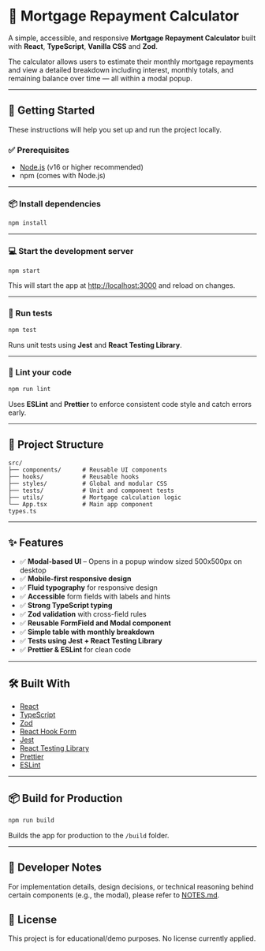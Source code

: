 # 🏡 Mortgage Repayment Calculator

A simple, accessible, and responsive **Mortgage Repayment Calculator** built with **React**, **TypeScript**, **Vanilla CSS** and **Zod**.

The calculator allows users to estimate their monthly mortgage repayments and view a detailed breakdown including interest, monthly totals, and remaining balance over time — all within a modal popup.

---

## 🚀 Getting Started

These instructions will help you set up and run the project locally.

### ✅ Prerequisites

- [Node.js](https://nodejs.org/) (v16 or higher recommended)
- npm (comes with Node.js)

---

### 📦 Install dependencies

```bash
npm install
```

---

### 💻 Start the development server

```bash
npm start
```

This will start the app at [http://localhost:3000](http://localhost:3000) and reload on changes.

---

### 🧪 Run tests

```bash
npm test
```

Runs unit tests using **Jest** and **React Testing Library**.

---

### 🧹 Lint your code

```bash
npm run lint
```

Uses **ESLint** and **Prettier** to enforce consistent code style and catch errors early.

---

## 📁 Project Structure

```
src/
├── components/      # Reusable UI components
├── hooks/           # Reusable hooks
├── styles/          # Global and modular CSS
├── tests/           # Unit and component tests
├── utils/           # Mortgage calculation logic
└── App.tsx          # Main app component
types.ts
```

---

## ✨ Features

- ✅ **Modal-based UI** – Opens in a popup window sized 500x500px on desktop
- ✅ **Mobile-first responsive design**
- ✅ **Fluid typography** for responsive design
- ✅ **Accessible** form fields with labels and hints
- ✅ **Strong TypeScript typing**
- ✅ **Zod validation** with cross-field rules
- ✅ **Reusable FormField and Modal component**
- ✅ **Simple table with monthly breakdown**
- ✅ **Tests using Jest + React Testing Library**
- ✅ **Prettier & ESLint** for clean code

---

## 🛠 Built With

- [React](https://reactjs.org/)
- [TypeScript](https://www.typescriptlang.org/)
- [Zod](https://zod.dev/)
- [React Hook Form](https://react-hook-form.com/)
- [Jest](https://jestjs.io/)
- [React Testing Library](https://testing-library.com/)
- [Prettier](https://prettier.io/)
- [ESLint](https://eslint.org/)

---

## 📦 Build for Production

```bash
npm run build
```

Builds the app for production to the `/build` folder.

---

## 📝 Developer Notes

For implementation details, design decisions, or technical reasoning behind certain components (e.g., the modal), please refer to [NOTES.md](./NOTES.md).

## 📄 License

This project is for educational/demo purposes. No license currently applied.
